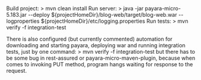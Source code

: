 #

Build project:
    > mvn clean install
Run server:
	> java -jar  payara-micro-5.183.jar --deploy ${projectHomeDir}/blog-web/target/blog-web.war --logproperties ${projectHomeDir}/etc/logging.properties
Run tests:
	> mvn verify -f integration-test
	

There is also configured (but currently commented) automation for downloading and starting payara, deploying war and running integration tests, just by one command:
	> mvn verify -f integration-test
but there has to be some bug in rest-assured or payara-micro-maven-plugin, because when comes to invoking PUT method, program hangs waiting for response to the request.